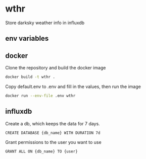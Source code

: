 # wthr
Store darksky weather info in influxdb

## env variables

## docker
Clone the repository and build the docker image
```bash
docker build -t wthr .
```

Copy default.env to .env and fill in the values, then run the image
```bash
docker run --env-file .env wthr
```

## influxdb
Create a db, which keeps the data for 7 days.
```
CREATE DATABASE {db_name} WITH DURATION 7d
```

Grant permissions to the user you want to use
```bash
GRANT ALL ON {db_name} TO {user}
```